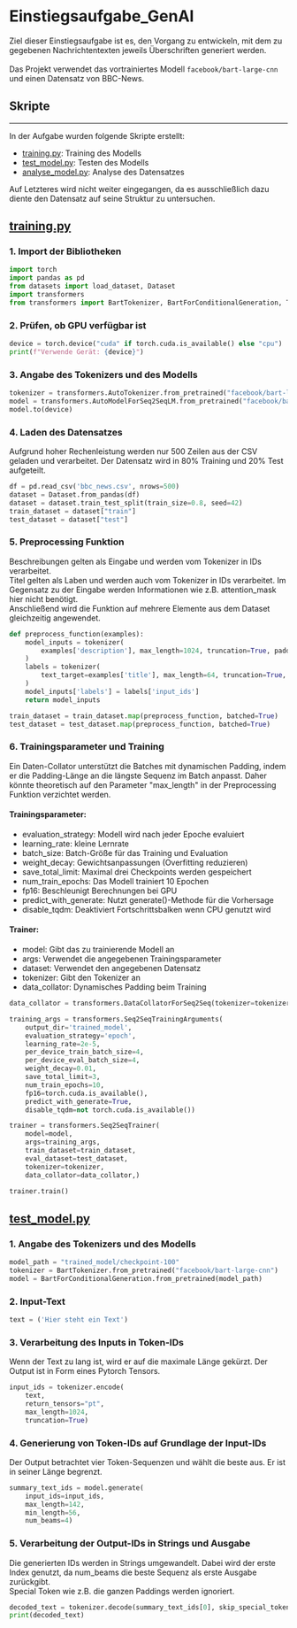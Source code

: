 # Einstiegsaufgabe_GenAI

Ziel dieser Einstiegsaufgabe ist es, den Vorgang zu entwickeln, mit dem zu gegebenen Nachrichtentexten jeweils Überschriften generiert werden. <br>
<br>
Das Projekt verwendet das vortrainiertes Modell ```facebook/bart-large-cnn``` und einen Datensatz von BBC-News. <br>

## Skripte
***
In der Aufgabe wurden folgende Skripte erstellt:
*  [training.py](training.py): Training des Modells
*  [test_model.py](test_model.py): Testen des Modells
* [analyse_model.py](analyse_dataset.py): Analyse des Datensatzes

Auf Letzteres wird nicht weiter eingegangen, da es ausschließlich dazu diente den Datensatz auf seine Struktur zu untersuchen.<br>

## [training.py](training.py)
### 1. Import der Bibliotheken
````python 
import torch
import pandas as pd
from datasets import load_dataset, Dataset
import transformers
from transformers import BartTokenizer, BartForConditionalGeneration, TrainingArguments, Trainer
````

### 2. Prüfen, ob GPU verfügbar ist
````python
device = torch.device("cuda" if torch.cuda.is_available() else "cpu")
print(f"Verwende Gerät: {device}")
````

### 3. Angabe des Tokenizers und des Modells
````python
tokenizer = transformers.AutoTokenizer.from_pretrained("facebook/bart-large-cnn")
model = transformers.AutoModelForSeq2SeqLM.from_pretrained("facebook/bart-large-cnn")
model.to(device)
````

### 4. Laden des Datensatzes
Aufgrund hoher Rechenleistung werden nur 500 Zeilen aus der CSV geladen und verarbeitet. Der Datensatz wird in 80% Training und 20% Test aufgeteilt.
````python
df = pd.read_csv('bbc_news.csv', nrows=500)
dataset = Dataset.from_pandas(df)
dataset = dataset.train_test_split(train_size=0.8, seed=42)
train_dataset = dataset["train"]
test_dataset = dataset["test"]
````

### 5. Preprocessing Funktion
Beschreibungen gelten als Eingabe und werden vom Tokenizer in IDs verarbeitet.<br>
Titel gelten als Laben und werden auch vom Tokenizer in IDs verarbeitet. Im Gegensatz zu der Eingabe werden Informationen wie z.B. attention_mask hier nicht benötigt.<br>
Anschließend wird die Funktion auf mehrere Elemente aus dem Dataset gleichzeitig angewendet.
````python
def preprocess_function(examples):
    model_inputs = tokenizer(
        examples['description'], max_length=1024, truncation=True, padding="max_length"
    )
    labels = tokenizer(
        text_target=examples['title'], max_length=64, truncation=True, padding="max_length"
    )
    model_inputs['labels'] = labels['input_ids']
    return model_inputs

train_dataset = train_dataset.map(preprocess_function, batched=True)
test_dataset = test_dataset.map(preprocess_function, batched=True)
````

### 6. Trainingsparameter und Training
Ein Daten-Collator unterstützt die Batches mit dynamischen Padding, indem er die Padding-Länge an die längste Sequenz im Batch anpasst. Daher könnte theoretisch auf den Parameter "max_length" in der Preprocessing Funktion verzichtet werden.<br>
#### Trainingsparameter:
- evaluation_strategy: Modell wird nach jeder Epoche evaluiert
- learning_rate: kleine Lernrate
- batch_size: Batch-Größe für das Training und Evaluation
- weight_decay: Gewichtsanpassungen (Overfitting reduzieren)
- save_total_limit: Maximal drei Checkpoints werden gespeichert
- num_train_epochs: Das Modell trainiert 10 Epochen
- fp16: Beschleunigt Berechnungen bei GPU
- predict_with_generate: Nutzt generate()-Methode für die Vorhersage
- disable_tqdm: Deaktiviert Fortschrittsbalken wenn CPU genutzt wird

#### Trainer:
- model: Gibt das zu trainierende Modell an
- args: Verwendet die angegebenen Trainingsparameter
- dataset: Verwendet den angegebenen Datensatz
- tokenizer: Gibt den Tokenizer an
- data_collator: Dynamisches Padding beim Training
````python
data_collator = transformers.DataCollatorForSeq2Seq(tokenizer=tokenizer, model=model)

training_args = transformers.Seq2SeqTrainingArguments(
    output_dir='trained_model',
    evaluation_strategy='epoch',
    learning_rate=2e-5,
    per_device_train_batch_size=4,
    per_device_eval_batch_size=4,
    weight_decay=0.01,
    save_total_limit=3,
    num_train_epochs=10,
    fp16=torch.cuda.is_available(),
    predict_with_generate=True,
    disable_tqdm=not torch.cuda.is_available())

trainer = transformers.Seq2SeqTrainer(
    model=model,
    args=training_args,
    train_dataset=train_dataset,
    eval_dataset=test_dataset,
    tokenizer=tokenizer,
    data_collator=data_collator,)

trainer.train()
````
## [test_model.py](test_model.py)
### 1. Angabe des Tokenizers und des Modells
````python
model_path = "trained_model/checkpoint-100"
tokenizer = BartTokenizer.from_pretrained("facebook/bart-large-cnn")
model = BartForConditionalGeneration.from_pretrained(model_path)
````
### 2. Input-Text
````python
text = ('Hier steht ein Text')
````
### 3. Verarbeitung des Inputs in Token-IDs
Wenn der Text zu lang ist, wird er auf die maximale Länge gekürzt. Der Output ist in Form eines Pytorch Tensors.
````python
input_ids = tokenizer.encode(
    text,
    return_tensors="pt",
    max_length=1024,
    truncation=True)
````
### 4. Generierung von Token-IDs auf Grundlage der Input-IDs
Der Output betrachtet vier Token-Sequenzen und wählt die beste aus. Er ist in seiner Länge begrenzt.
````python
summary_text_ids = model.generate(
    input_ids=input_ids,
    max_length=142,
    min_length=56,
    num_beams=4)
````
### 5. Verarbeitung der Output-IDs in Strings und Ausgabe
Die generierten IDs werden in Strings umgewandelt. Dabei wird der erste Index genutzt, da num_beams die beste Sequenz als erste Ausgabe zurückgibt.<br>
Special Token wie z.B. die ganzen Paddings werden ignoriert.
````python
decoded_text = tokenizer.decode(summary_text_ids[0], skip_special_tokens=True)
print(decoded_text)
````
